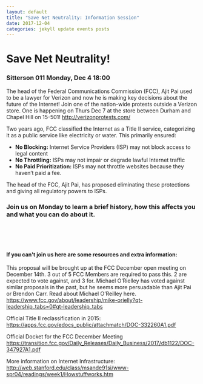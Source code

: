 ```yaml
---
layout: default
title: "Save Net Neutrality: Information Session"
date: 2017-12-04
categories: jekyll update events posts
---
```


# Save Net Neutrality!

### Sitterson 011 Monday, Dec 4 18:00

The head of the Federal Communications Commission (FCC), Ajit Pai used to be a lawyer for Verizon and now he is making key decisions about the future of the Internet! Join one of the nation-wide protests outside a Verizon store. One is happening on Thurs Dec 7 at the store between Durham and Chapel Hill on 15-501! http://verizonprotests.com/

Two years ago, FCC classified the Internet as a Title II service, categorizing it as a public service like electricity or water. This primarily ensured:

- **No Blocking:** 		Internet Service Providers (ISP) may not block access to legal content
- **No Throttling:**		ISPs may not impair or degrade lawful Internet traffic
- **No Paid Prioritization:**	ISPs may not throttle websites because they haven’t paid a fee.

The head of the FCC, Ajit Pai, has proposed eliminating these protections and giving all regulatory powers to ISPs. 

  

### Join us on Monday to learn a brief history, how this affects you and what you can do about it.  
<br /> <br /> <br />  

#### If you can't join us here are some resources and extra information:

This proposal will be brought up at the FCC December open meeting on December 14th. 3 out of 5 FCC Members are required to pass this. 2 are expected to vote against, and 3 for. Michael O’Rielley has voted against similar proposals in the past, but he seems more persuadable than Ajit Pai or Brendon Carr. Read about Michael O’Reilley here.
https://www.fcc.gov/about/leadership/mike-orielly?qt-leadership_tabs=0#qt-leadership_tabs


Official Title II reclassification in 2015: https://apps.fcc.gov/edocs_public/attachmatch/DOC-332260A1.pdf

Official Docket for the FCC December Meeting https://transition.fcc.gov/Daily_Releases/Daily_Business/2017/db1122/DOC-347927A1.pdf

More information on Internet Infrastructure: http://web.stanford.edu/class/msande91si/www-spr04/readings/week1/Howstuffworks.htm


